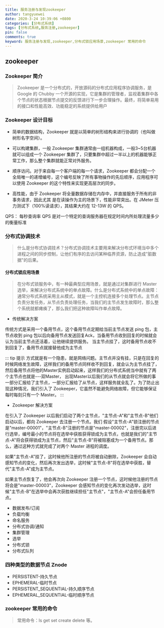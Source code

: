 ```yaml
---
title: 服务注册与发现zookeeper
author: tangyuewei
date: 2020-3-24 10:39:06 +0800
categories: [分布式系统]
tags: [分布式系统,服务注册,zookeeper]
pin: false
comments: true
keyword: 服务注册与发现,zookeeper,分布式锁应用场景,zookeeper 常用的命令
---
```


## zookeeper

### Zookeeper 简介

> Zookeeper 是一个分布式的，开放源码的分布式应用程序协调服务，是 Google 的 Chubby 一个开源的实现，它是集群的管理者，监视着集群中各个节点的状态根据节点提交的反馈进行下一步合理操作。最终，将简单易用的接口和性能高效、功能稳定的系统提供给用户

### Zookeeper 设计目标


+ 简单的数据结构，Zookeeper 就是以简单的树形结构来进行协调的（也叫做树形名字空间）。

+ 可以构建集群，一般 Zookeeper 集群通常甶一组机器构成，一般3~5台机器就可以组成一个 Zookeeper 集群了，只要集群中超过一半以上的机器能够正常工作，那么整个集群就能正常对外服务。

+ 顺序访问。对于来自每一个客户端的每一个请求，Zookeeper 都会分配一个全局唯一的递增编号，这个编号反映了所有事物操作的先后顺序，应用程序可以使用 Zookeeper 的这个特性来实现更高层次的同步。

+ 高性能，甶于 Zookeeper 将全量数据存储在内存中，并直接服务于所有的非事务请求，因此尤其 是在读操作为主的场景下，性能非常突出。在 JMeter 压力测试下（100%读请求），其结果大约在 12-13W 的 QPS。

QPS： 每秒查询率 QPS 是对一个特定的查询服务器在规定时间内所处理流量多少的衡量标准


### 分布式协调技术

> 什么是分布式协调技术？分布式协调技术主要用来解决分布式环境当中多个进程之间的同步控制，让他们有序的去访问某种临界资源，防止造成"脏数据"的后果。

#### 分布式锁应用场景

> 在分布式锁服务中，有一种最典型应用场景，就是通过对集群进行 Master 选举，来解决分布式系统中的单点故障。什么是分布式系统中的单点故障：通常分布式系统采用主从模式，就是一个主控机连接多个处理节点。主节点负责分发任务，从节点负责处理任务，当我们的主节点发生故障时，那么整个系统就都瘫痪了，那么我们把这种故障叫作单点故障。

+ 传统解决方案

传统方式是采用一个备用节点，这个备用节点定期给当前主节点发送 ping 包，主节点收到 ping 包以后向备用节点发送回复Ack，当备用节点收到回复的时候就会认为当前主节点还活着，让他继续提供服务。
当主节点挂了，这时备用节点收不到回复了，备用节点就接替他成为主节点

::: tip 提示
方式就是有一个隐患，就是网络问题。主节点并没有挂，只是在回复的时候网络发生故障，这样我们的备用节点同样收不到回复，就会认为主节点挂了，然后备用节点将他的Master实例启动起来，这样我们的分布式系统当中就有了两个主节点也就是---双Master， 出现Master以后我们的从节点就会将它所做的事一部分汇报给了主节点，一部分汇报给了从节点，这样服务就全乱了。为了防止出现这种情况，我们引入了 Zookeeper，它虽然不能避免网络故障，但它能够保证每时每刻只有一个 Master。
:::
+ Zookeeper 解决方案

在引入了 Zookeeper 以后我们启动了两个主节点，"主节点-A"和"主节点-B"他们启动以后，都向 Zookeeper 去注册一个节点。我们 假设"主节点-A"锁注册的节点是"master-00001"，"主节点-B"注册的节点是"master-00002"，注册完以后进行选举，编号最小的节点将在选举中获胜获得锁成为主节点，也就是我们的"主节点-A"将会获得锁成为主节点，然后"主节点-B"将被阻塞成为一个备用节点。那么，通过这种方式就完成了对两个 Master 进程的调度。


如果"主节点-A"挂了，这时候他所注册的节点将被自动删除，Zookeeper 会自动感知节点的变化，然后再次发出选举，这时候"主节点-B"将在选举中获胜，替代"主节点-A"成为主节点。

如果主节点恢复了，他会再次向 Zookeeper 注册一个节点，这时候他注册的节点将会是"master-00003"，Zookeeper 会感知节点的变化再次发动选举，这时候"主节点-B"在选举中会再次获胜继续担任"主节点"，"主节点-A"会担任备用节点。

- 数据发布/订阅
- 负载均衡
- 命名服务
- 分布式协调/通知
- 集群管理
- 选举
- 分布式锁
- 分布式队列
### 四种类型的数据节点 Znode

- PERSISTENT-持久节点
- EPHEMERAL-临时节点
- PERSISTENT_SEQUENTIAL-持久顺序节点
- EPHEMERAL_SEQUENTIAL-临时顺序节点

### zookeeper 常用的命令

>常用命令：ls get set create delete 等。



